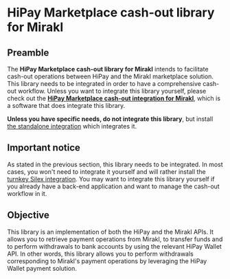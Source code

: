 # HiPay Marketplace cash-out library for Mirakl

## Preamble
The **HiPay Marketplace cash-out library for Mirakl** intends to facilitate cash-out operations between HiPay and the Mirakl marketplace solution. This library needs to be integrated in order to have a comprehensive cash-out workflow. Unless you want to integrate this library yourself, please check out the **[HiPay Marketplace cash-out integration for Mirakl][repo-integration]**, which is a software that does integrate this library.

**Unless you have specific needs, do not integrate this library**, but install [the standalone integration][repo-integration] which integrates it.

## Important notice

As stated in the previous section, this library needs to be integrated. In most cases, you won't need to integrate it yourself and will rather install the [turnkey Silex integration][repo-integration]. You may want to integrate this library yourself if you already have a back-end application and want to manage the cash-out workflow in it. 

## Objective
This library is an implementation of both the HiPay and the Mirakl APIs. It allows you to retrieve payment operations from Mirakl, to transfer funds and to perform withdrawals to bank accounts by using the relevant HiPay Wallet API. In other words, this library allows you to perform withdrawals corresponding to Mirakl's payment operations by leveraging the HiPay Wallet payment solution.

[repo-integration]: https://developer.hipay.com/doc/hipay-marketplace-cashout-mirakl-integration